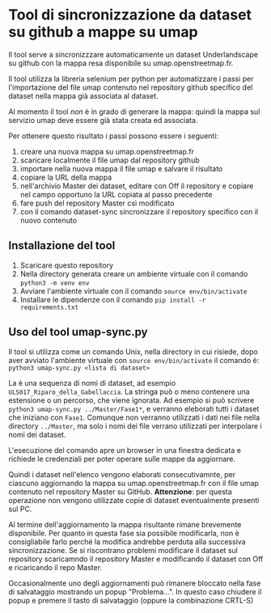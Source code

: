 # Tool di sincronizzazione da dataset su github a mappe su umap

Il tool serve a sincronizzzare automaticamente un dataset Underlandscape su github con la mappa resa disponibile su umap.openstreetmap.fr.

Il tool utilizza la libreria selenium per python per automatizzare i passi per l'importazione del file umap contenuto nel repository github specifico del dataset nella mappa già associata al dataset.

Al momento il tool *non* è in grado di generare la mappa: quindi la mappa sul servizio umap deve essere già stata creata ed associata.

Per ottenere questo risultato i passi possono essere i seguenti:

 1. creare una nuova mappa su umap.openstreetmap.fr
 2. scaricare localmente il file umap dal repository github
 3. importare nella nuova mappa il file umap e salvare il risultato
 4. copiare la URL della mappa
 5. nell'archivio Master dei dataset, editare con Off il repository e copiare nel campo opportuno la URL copiata al passo precedente
 6. fare push del repository Master csì modificato
 7. con il comando dataset-sync sincronizzare il repository specifico con il nuovo contenuto

## Installazione del tool

 1. Scaricare questo repository
 2. Nella directory generata creare un ambiente virtuale con il comando `python3 -m venv env`
 3. Avviare l'ambiente virtuale con il comando `source env/bin/activate`
 3. Installare le dipendenze con il comando `pip install -r requirements.txt`

## Uso del tool umap-sync.py

Il tool si utilizza come un comando Unix, nella directory in cui risiede, dopo aver avviato l'ambiente virtuale con `source env/bin/activate` il comando è: `python3 umap-sync.py <lista di dataset>`

La *<lista di dataset>* è una sequenza di nomi di dataset, ad esempio `ULS017_Riparo_della_Gabellaccia`. La stringa può o meno contenere una estensione o un percorso, che viene ignorata. Ad esempio si può scrivere `python3 umap-sync.py ../Master/Fase1*`, e verranno eleborati tutti i dataset che iniziano con `Fase1`. Comunque non verranno utilizzati i dati nei file nella directory `../Master`, ma solo i nomi dei file verrano utilizzati per interpolare i nomi dei dataset.

L'esecuzione del comando apre un browser in una finestra dedicata e richiede le credenziali per poter operare sulle mappe da aggiornare.

Quindi i dataset nell'elenco vengono elaborati consecutivamnte, per ciascuno aggiornando la mappa su umap.openstreetmap.fr con il file umap contenuto nel repository Master su GitHub. **Attenzione**: per questa operazione non vengono utilizzate copie di dataset eventualmente presenti sul PC.

Al termine dell'aggiornamento la mappa risultante rimane brevemente disponibile. Per quanto in questa fase sia possibile modificarla, non è consigliabile farlo perché la modifica andrebbe perduta alla successiva sincronizzazione. Se si riscontrano problemi modificare il dataset sul repository scaricamndo il repository Master e modificando il dataset con Off e ricaricando il repo Master.

Occasionalmente uno degli aggiornamenti può rimanere bloccato nella fase di salvataggio mostrando un popup "Problema...". In questo caso chiudere il popup e premere il tasto di salvataggio (oppure la combinazione CRTL-S)
